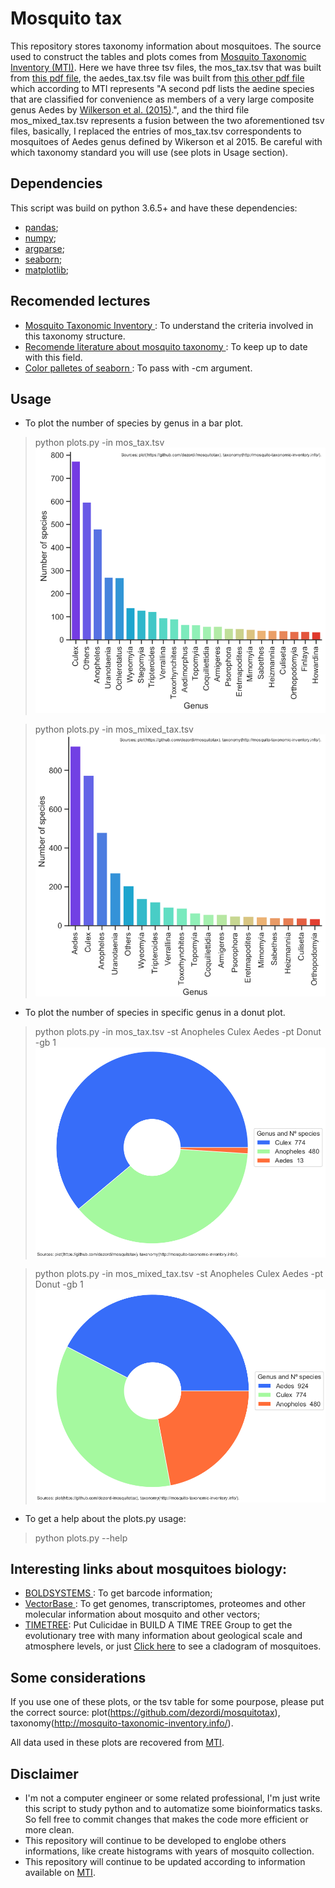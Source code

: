 # Mosquito tax

This repository stores taxonomy information about mosquitoes. The source used to construct the tables and plots comes from [Mosquito Taxonomic Inventory (MTI)](http://mosquito-taxonomic-inventory.info/valid-species-list). Here we have three tsv files, the mos_tax.tsv that was built from [this pdf file](http://mosquito-taxonomic-inventory.info/sites/mosquito-taxonomic-inventory.info/files/Valid%20Species%20List_78.pdf), the aedes_tax.tsv file was built from [this other pdf file](http://mosquito-taxonomic-inventory.info/sites/mosquito-taxonomic-inventory.info/files/Valid%20Species%20%28composite%20Aedes%29_9.pdf) which according to MTI represents "A second pdf lists the aedine species that are classified for convenience as members of a very large composite genus Aedes by [Wilkerson et al. (2015)](http://mosquito-taxonomic-inventory.info/node/12733).", and the third file mos_mixed_tax.tsv represents a fusion between the two aforementioned tsv files, basically, I replaced the entries of mos_tax.tsv correspondents to mosquitoes of Aedes genus defined by Wikerson et al 2015. Be careful with which taxonomy standard you will use (see plots in Usage section).

## Dependencies

This script was build on python 3.6.5+ and have these dependencies:

- [pandas](https://pandas.pydata.org/);
- [numpy](https://numpy.org/);
- [argparse](https://docs.python.org/3/library/argparse.html);
- [seaborn](https://seaborn.pydata.org/);
- [matplotlib](https://matplotlib.org/);



## Recomended lectures
- [Mosquito Taxonomic Inventory ](http://mosquito-taxonomic-inventory.info/valid-species-list): To understand the criteria involved in this taxonomy structure.
- [Recomende literature about mosquito taxonomy ](http://mosquito-taxonomic-inventory.info/biblio): To keep up to date with this field.
- [Color palletes of seaborn ](https://medium.com/@morganjonesartist/color-guide-to-seaborn-palettes-da849406d44f): To pass with -cm argument.


## Usage

- To plot the number of species by genus in a bar plot.
> python plots.py -in mos_tax.tsv
![](img_eg/bar_plot.png)

> python plots.py -in mos_mixed_tax.tsv
![](img_eg/bar_plot_mix.png)

- To plot the number of species in specific genus in a donut plot.
> python plots.py -in mos_tax.tsv -st Anopheles Culex Aedes -pt Donut -gb 1
![](img_eg/donut_plot.png)

> python plots.py -in mos_mixed_tax.tsv -st Anopheles Culex Aedes -pt Donut -gb 1
![](img_eg/donut_plot_mix.png)

- To get a help about the plots.py usage:
> python plots.py --help

## Interesting links about mosquitoes biology:
- [BOLDSYSTEMS ](https://www.boldsystems.org/index.php/Public_BINSearch?searchtype=records): To get barcode information;
- [VectorBase ](https://www.vectorbase.org/): To get genomes, transcriptomes, proteomes and other molecular information about mosquito and other vectors;
- [TIMETREE](http://www.timetree.org/): Put Culicidae in BUILD A TIME TREE Group to get the evolutionary tree with many information about geological scale and atmosphere levels, or just [Click here](https://itol.embl.de/tree/45462207268791593800428#) to see a cladogram of mosquitoes.


## Some considerations
If you use one of these plots, or the tsv table for some pourpose, please put the correct source: plot(https://github.com/dezordi/mosquitotax), taxonomy(http://mosquito-taxonomic-inventory.info/).

All data used in these plots are recovered from [MTI](http://mosquito-taxonomic-inventory.info/sites/mosquito-taxonomic-inventory.info/files/Valid%20Species%20List_77.pdf).

## Disclaimer

- I'm not a computer engineer or some related professional, I'm just write this script to study python and to automatize some bioinformatics tasks. So fell free to commit changes that makes the code more efficient or more clean.
- This repository will continue to be developed to englobe others informations, like create histograms with years of mosquito collection.
- This repository will continue to be updated according to information available on [MTI](http://mosquito-taxonomic-inventory.info/sites/mosquito-taxonomic-inventory.info/files/Valid%20Species%20List_77.pdf).
